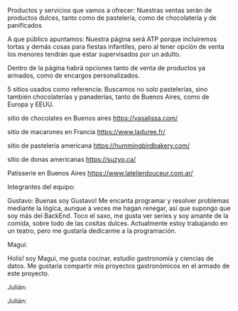 Productos y servicios que vamos a ofrecer:
Nuestras ventas serán de productos dulces, tanto como de pastelería, como de chocolatería y de panificados

A que público apuntamos:
Nuestra página será ATP porque incluiremos tortas y demás cosas para fiestas infantiles, pero al tener opción de venta los menores tendrán que estar supervisados por un adulto.

Dentro de la página habrá opciones tanto de venta de productos ya armados, como de encargos personalizados.

5 sitios usados como referencia:
Buscamos no solo pastelerías, sino también chocolaterías y panaderías,
tanto de Buenos Aires, como de Europa y EEUU.

sitio de chocolates en Buenos aires
https://vasalissa.com/

sitio de macarones en Francia
https://www.laduree.fr/

sitio de pastelería americana
https://hummingbirdbakery.com/

sitio de donas americanas
https://suzyq.ca/

Patisserie en Buenos Aires
https://www.latelierdouceur.com.ar/

Integrantes del equipo:

Gustavo: Buenas soy Gustavo! 
Me encanta programar y resolver problemas mediante la lógica, aunque a veces me hagan renegar, así que supongo que soy más del BackEnd.
    Toco el saxo, me gusta ver series y soy amante de la comida, sobre todo de las cositas dulces. 
Actualmente estoy trabajando en un teatro, pero me gustaría dedicarme a la programación.
    



Magui:

Holis! soy Magui, me gusta cocinar, estudio gastronomía y ciencias de datos. Me gustaría compartir mis proyectos gastronómicos en el armado de este proyecto. 

Julián:

Julián:
